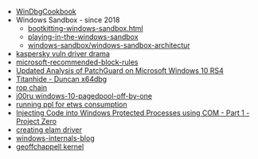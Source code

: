 
- [WinDbgCookbook](https://github.com/TimMisiak/WinDbgCookbook)
- Windows Sandbox - since 2018
  - [bootkitting-windows-sandbox.html](https://secret.club/2022/08/29/bootkitting-windows-sandbox.html)
  - [playing-in-the-windows-sandbox](https://research.checkpoint.com/2021/playing-in-the-windows-sandbox/)
  - [windows-sandbox/windows-sandbox-architectur](https://learn.microsoft.com/en-us/windows/security/threat-protection/windows-sandbox/windows-sandbox-architecture)
- [kaspersky vuln driver drama](https://firmwaresecurity.com/2020/02/16/kaspersky-bootloader-uefi-secure-boot-vulnerability/)
- [microsoft-recommended-block-rules](https://learn.microsoft.com/en-us/windows/security/threat-protection/windows-defender-application-control/microsoft-recommended-block-rules)
- [Updated Analysis of PatchGuard on Microsoft Windows 10 RS4
](https://blog.tetrane.com/2019/Analysis-Windows-PatchGuard.html)
- [Titanhide - Duncan x64dbg](https://github.com/mrexodia/TitanHide)
- [rop chain](https://www.ired.team/offensive-security/code-injection-process-injection/binary-exploitation/rop-chaining-return-oriented-programming)
- [j00ru windows-10-pagedpool-off-by-one](https://j00ru.vexillium.org/2018/07/exploiting-a-windows-10-pagedpool-off-by-one/#more-4539)
- [running ppl for etws consumption](https://github.com/pathtofile/PPLRunner)
- [Injecting Code into Windows Protected Processes using COM - Part 1 - Project Zero](https://googleprojectzero.blogspot.com/2018/10/injecting-code-into-windows-protected.html)
- [creating elam driver](https://blog.tofile.dev/2020/12/16/elam.html)
- [windows-internals-blog](https://windows-internals.com/pages/internals-blog/)
- [geoffchappell kernel](https://www.geoffchappell.com/studies/windows/km/index.htm)